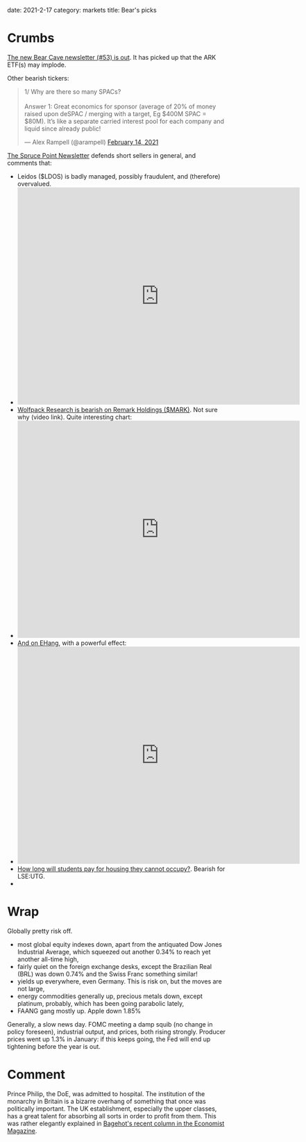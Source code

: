 date: 2021-2-17
category: markets
title: Bear's picks

# Crumbs

[The new Bear Cave newsletter (#53) is out](https://thebearcave.substack.com/p/the-bear-cave-53). It has picked up that the ARK ETF(s) may implode.

Other bearish tickers: 

<blockquote class="twitter-tweet"><p lang="en" dir="ltr">1/ Why are there so many SPACs?<br><br>Answer 1: Great economics for sponsor (average of 20% of money raised upon deSPAC / merging with a target, Eg $400M SPAC = $80M). It’s like a separate carried interest pool for each company and liquid since already public!</p>&mdash; Alex Rampell (@arampell) <a href="https://twitter.com/arampell/status/1361024994483011586?ref_src=twsrc%5Etfw">February 14, 2021</a></blockquote> <script async src="https://platform.twitter.com/widgets.js" charset="utf-8"></script> 

[The Spruce Point Newsletter](https://madmimi.com/p/8577f11?pact=963196-162055758-13184480810-ebc1847188521e3921550a3e9e853407c36b9286) defends short sellers in general, and comments that:

- Leidos ($LDOS) is badly managed, possibly fraudulent, and (therefore) overvalued. 
- <iframe width="650" height="500" src="https://app.koyfin.com/share/ba63289193/simple" frameBorder="0"></iframe>
- [Wolfpack Research is bearish on Remark Holdings ($MARK)](https://wolfpackresearch.com/research/wolfpack-is-short-remark-holdings/). Not sure why (video link). Quite interesting chart:
- <iframe width="650" height="500" src="https://app.koyfin.com/share/5e0832327d/simple" frameBorder="0"></iframe>
- [And on EHang](https://wolfpackresearch.com/research/ehang/), with a powerful effect:
- <iframe width="650" height="500" src="https://app.koyfin.com/share/4735cbb7f7/simple" frameBorder="0"></iframe>
- [How long will students pay for housing they cannot occupy?](https://www.ft.com/content/842b8cf2-7a12-455e-8e22-1d4a04acffe4). Bearish for LSE:UTG. 
-  

# Wrap

Globally pretty risk off. 

- most global equity indexes down, apart from the antiquated Dow Jones Industrial Average, which squeezed out another 0.34% to reach yet another all-time high,
- fairly quiet on the foreign exchange desks, except the Brazilian Real (BRL) was down 0.74% and the Swiss Franc something similar!
- yields up everywhere, even Germany. This is risk on, but the moves are not large,
- energy commodities generally up, precious metals down, except platinum, probably, which has been going parabolic lately,
- FAANG gang mostly up. Apple down 1.85%

Generally, a slow news day. FOMC meeting a damp squib (no change in policy foreseen), industrial output, and prices, both rising strongly. Producer prices went up 1.3% in January: if this keeps going, the Fed will end up tightening before the year is out. 

# Comment

Prince Philip, the DoE, was admitted to hospital. 
The institution of the monarchy in Britain is a bizarre overhang of something that once was politically important.
The UK establishment, especially the upper classes, has a great talent for absorbing all sorts in order to profit from them.
This was rather elegantly explained in [Bagehot's recent column in the Economist Magazine](https://www.economist.com/britain/2021/02/13/the-british-establishment-is-the-worlds-most-open-for-a-price).


